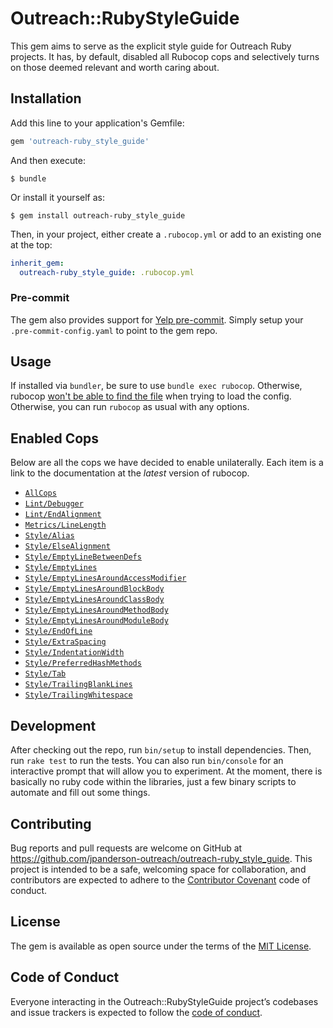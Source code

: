 # Outreach::RubyStyleGuide

This gem aims to serve as the explicit style guide for Outreach Ruby projects. It has, by default, disabled all Rubocop cops and selectively turns on those deemed relevant and worth caring about.

## Installation

Add this line to your application's Gemfile:

```ruby
gem 'outreach-ruby_style_guide'
```

And then execute:

    $ bundle

Or install it yourself as:

    $ gem install outreach-ruby_style_guide

Then, in your project, either create a `.rubocop.yml` or add to an existing one at the top:

```yaml
inherit_gem:
  outreach-ruby_style_guide: .rubocop.yml
```

### Pre-commit

The gem also provides support for [Yelp pre-commit](http://pre-commit.com/). Simply setup your `.pre-commit-config.yaml` to point to the gem repo.

## Usage

If installed via `bundler`, be sure to use `bundle exec rubocop`. Otherwise, rubocop [won't be able to find the file](http://rubocop.readthedocs.io/en/latest/configuration/#inheriting-configuration-from-a-dependency-gem) when trying to load the config. Otherwise, you can run `rubocop` as usual with any options.

## Enabled Cops

Below are all the cops we have decided to enable unilaterally. Each item is a link to the documentation at the _latest_ version of rubocop.

* [`AllCops`](http://rubocop.readthedocs.io/en/latest/cops/)
* [`Lint/Debugger`](http://rubocop.readthedocs.io/en/latest/cops_lint/#lintdebugger)
* [`Lint/EndAlignment`](http://rubocop.readthedocs.io/en/latest/cops_lint/#lintendalignment)
* [`Metrics/LineLength`](http://rubocop.readthedocs.io/en/latest/cops_metrics/#metricslinelength)
* [`Style/Alias`](http://rubocop.readthedocs.io/en/latest/cops_style/#stylealias)
* [`Style/ElseAlignment`](http://rubocop.readthedocs.io/en/latest/cops_layout/#styleelsealignment)
* [`Style/EmptyLineBetweenDefs`](http://rubocop.readthedocs.io/en/latest/cops_layout/#styleemptylinebetweendefs)
* [`Style/EmptyLines`](http://rubocop.readthedocs.io/en/latest/cops_layout/#styleemptylines)
* [`Style/EmptyLinesAroundAccessModifier`](http://rubocop.readthedocs.io/en/latest/cops_layout/#styleemptylinesaroundaccessmodifier)
* [`Style/EmptyLinesAroundBlockBody`](http://rubocop.readthedocs.io/en/latest/cops_layout/#styleemptylinesaroundblockbody)
* [`Style/EmptyLinesAroundClassBody`](http://rubocop.readthedocs.io/en/latest/cops_layout/#styleemptylinesaroundclassbody)
* [`Style/EmptyLinesAroundMethodBody`](http://rubocop.readthedocs.io/en/latest/cops_layout/#styleemptylinesaroundmethodbody)
* [`Style/EmptyLinesAroundModuleBody`](http://rubocop.readthedocs.io/en/latest/cops_layout/#styleemptylinesaroundmodulebody)
* [`Style/EndOfLine`](http://rubocop.readthedocs.io/en/latest/cops_layout/#styleendofline)
* [`Style/ExtraSpacing`](http://rubocop.readthedocs.io/en/latest/cops_layout/#styleextraspacing)
* [`Style/IndentationWidth`](http://rubocop.readthedocs.io/en/latest/cops_layout/#styleindentationwidth)
* [`Style/PreferredHashMethods`](http://rubocop.readthedocs.io/en/latest/cops_style/#stylepreferredhashmethods)
* [`Style/Tab`](http://rubocop.readthedocs.io/en/latest/cops_layout/#styletab)
* [`Style/TrailingBlankLines`](http://rubocop.readthedocs.io/en/latest/cops_layout/#styletrailingblanklines)
* [`Style/TrailingWhitespace`](http://rubocop.readthedocs.io/en/latest/cops_layout/#styletrailingwhitespace)

## Development

After checking out the repo, run `bin/setup` to install dependencies. Then, run `rake test` to run the tests. You can also run `bin/console` for an interactive prompt that will allow you to experiment. At the moment, there is basically no ruby code within the libraries, just a few binary scripts to automate and fill out some things.

## Contributing

Bug reports and pull requests are welcome on GitHub at https://github.com/jpanderson-outreach/outreach-ruby_style_guide. This project is intended to be a safe, welcoming space for collaboration, and contributors are expected to adhere to the [Contributor Covenant](http://contributor-covenant.org) code of conduct.

## License

The gem is available as open source under the terms of the [MIT License](http://opensource.org/licenses/MIT).

## Code of Conduct

Everyone interacting in the Outreach::RubyStyleGuide project’s codebases and issue trackers is expected to follow the [code of conduct](https://github.com/jpanderson-outreach/outreach-ruby_style_guide/blob/master/CODE_OF_CONDUCT.md).
